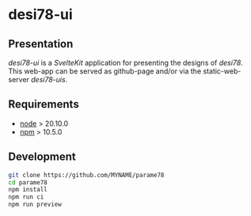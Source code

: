 desi78-ui
=========


Presentation
------------

*desi78-ui* is a *SvelteKit* application for presenting the designs of *desi78*.
This web-app can be served as github-page and/or via the static-web-server *desi78-uis*.


Requirements
------------

- [node](https://nodejs.org) > 20.10.0
- [npm](https://docs.npmjs.com/cli) > 10.5.0


Development
-----------

```bash
git clone https://github.com/MYNAME/parame78
cd parame78
npm install
npm run ci
npm run preview
```

